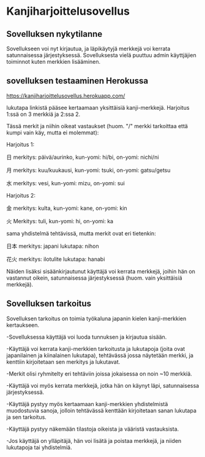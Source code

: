 # Kanjiharjoittelusovellus

## Sovelluksen nykytilanne
Sovellukseen voi nyt kirjautua, ja läpikäytyjä merkkejä voi kerrata satunnaisessa järjestyksessä.
Sovelluksesta vielä puuttuu admin käyttjäjien toiminnot kuten merkkien lisääminen.

## sovelluksen testaaminen Herokussa
https://kanjiharjoittelusovellus.herokuapp.com/

lukutapa linkistä pääsee kertaamaan yksittäisiä kanji-merkkejä. Harjoitus 1:ssä on 3 merkkiä ja 2:ssa 2.

Tässä merkit ja niihin oikeat vastaukset (huom. "/" merkki tarkoittaa että kumpi vain käy, mutta ei molemmat):

Harjoitus 1:

日 merkitys: päivä/aurinko, kun-yomi: hi/bi, on-yomi: nichi/ni

月 merkitys: kuu/kuukausi, kun-yomi: tsuki, on-yomi: gatsu/getsu

水 merkitys: vesi, kun-yomi: mizu, on-yomi: sui

Harjoitus 2:

金 merkitys: kulta, kun-yomi: kane, on-yomi: kin

火 Merkitys: tuli, kun-yomi: hi, on-yomi: ka

sama yhdistelmä tehtävissä, mutta merkit ovat eri tietenkin:

日本 merkitys: japani lukutapa: nihon

花火 merkitys: ilotulite lukutapa: hanabi


Näiden lisäksi sisäänkirjautunut käyttäjä voi kerrata merkkejä, joihin hän on vastannut oikein, satunnaisessa järjestyksessä (huom. vain yksittäisiä merkkejä).



## Sovelluksen tarkoitus

Sovelluksen tarkoitus on toimia työkaluna japanin kielen kanji-merkkien kertaukseen.

-Sovelluksessa käyttäjä voi luoda tunnuksen ja kirjautua sisään. 

-Käyttäjä voi kerrata kanji-merkkien tarkoitusta ja lukutapoja (joita ovat japanilainen ja kiinalainen lukutapa), tehtävässä jossa näytetään merkki, ja kenttiin kirjoitetaan sen merkitys ja lukutavat.

-Merkit olisi ryhmitelty eri tehtäviin joissa jokaisessa on noin ~10 merkkiä. 

-Käyttäjä voi myös kerrata merkkejä, jotka hän on käynyt läpi, satunnaisessa järjestyksessä. 

-Käyttäjä pystyy myös kertaamaan kanji-merkkien yhdistelmistä muodostuvia sanoja, jolloin tehtävässä kenttään kirjoitetaan sanan lukutapa ja sen tarkoitus. 

-Käyttäjä pystyy näkemään tilastoja oikeista ja vääristä vastauksista. 

-Jos käyttäjä on ylläpitäjä, hän voi lisätä ja poistaa merkkejä, ja niiden lukutapoja tai yhdistelmiä.

